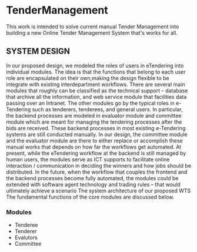 # TenderManagement
This work is intended to solve current manual Tender Management into building a new Online Tender Management System that's works for all.
## SYSTEM DESIGN
In our proposed design, we modeled the roles of users in eTendering into individual modules. The idea is that the functions
that belong to each user role are encapsulated on their own,making the design flexible to be integrate with existing interdepartment workflows. There are several main modules that roughly can be classified as the technical support – database that archive all the information, and web service module that facilities data passing over an Intranet. The other modules go by the typical roles in e-Tendering such as tenderers, tenderees, and general
users. In particular, the backend processes are modeled in evaluator module and committee module which are meant for 
managing the tendering processes after the bids are received. These backend processes in most existing e-Tendering systems are
still conducted manually. In our design, the committee module and the evaluator module are there to either
replace or accomplish these manual works that depends on how far the workflows get automated. At present, while the eTendering workflow at the backend is still managed by human users, the modules serve as ICT supports to facilitate online interaction / communication in deciding the winners and how jobs
should be distributed. In the future, when the workflow that couples the frontend and the backend processes become fully automated, the modules could be extended with software agent technology and trading rules – that would ultimately achieve a scenario The system architecture of our proposed WTS The
fundamental functions of the core modules are discussed below.
### Modules
- Tenderee
- Tenderer
- Evalutors
- Committee

